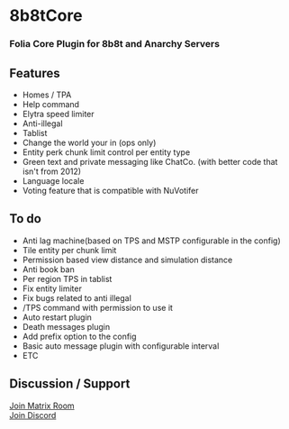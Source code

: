 # 8b8tCore
### Folia Core Plugin for 8b8t and Anarchy Servers
## Features
* Homes / TPA 
* Help command
* Elytra speed limiter
* Anti-illegal 
* Tablist 
* Change the world your in (ops only)
* Entity perk chunk limit control per entity type
* Green text and private messaging like ChatCo. (with better code that isn't from 2012)
* Language locale
* Voting feature that is compatible with NuVotifer

## To do
* Anti lag machine(based on TPS and MSTP configurable in the config)
* Tile entity per chunk limit
* Permission based view distance and simulation distance
* Anti book ban
* Per region TPS in tablist
* Fix entity limiter
* Fix bugs related to anti illegal
* /TPS command with permission to use it
* Auto restart plugin
* Death messages plugin
* Add prefix option to the config
* Basic auto message plugin with configurable interval
* ETC

## Discussion / Support
<a href="https://matrix.to/#/#xera:matrix.xera.ca">Join Matrix Room</a>
<br>
<a href="https://discord.gg/EgfXQtUz5e"> Join Discord</a>
